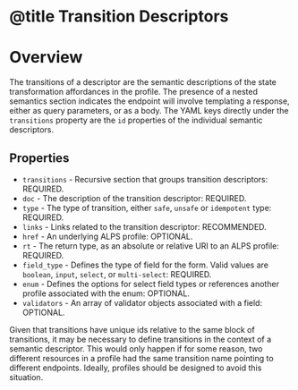 # @title Transition Descriptors
# Overview
The transitions of a descriptor are the semantic descriptions of the state transformation affordances in the profile.
The presence of a nested semantics section indicates the endpoint will involve templating a response, either as
query parameters, or as a body. The YAML keys directly under the `transitions` property are the `id` properties of the 
individual semantic descriptors.

## Properties
* `transitions` - Recursive section that groups transition descriptors: REQUIRED.
* `doc` - The description of the transition descriptor: REQUIRED.
* `type` - The type of transition, either `safe`, `unsafe` or `idempotent` type: REQUIRED.
* `links` - Links related to the transition descriptor: RECOMMENDED.
* `href` - An underlying ALPS profile: OPTIONAL.
* `rt` - The return type, as an absolute or relative URI to an ALPS profile: REQUIRED.
* `field_type` - Defines the type of field for the form. Valid values are `boolean`, `input`, `select`, or 
`multi-select`: REQUIRED.
* `enum` - Defines the options for select field types or references another profile associated with the enum: OPTIONAL.
* `validators` - An array of validator objects associated with a field: OPTIONAL.

Given that transitions have unique ids relative to the same block of transitions, it may be necessary to define
transitions in the context of a semantic descriptor. This would only happen if for some reason, two different resources
in a profile had the same transition name pointing to different endpoints. Ideally, profiles should be designed to
avoid this situation.
